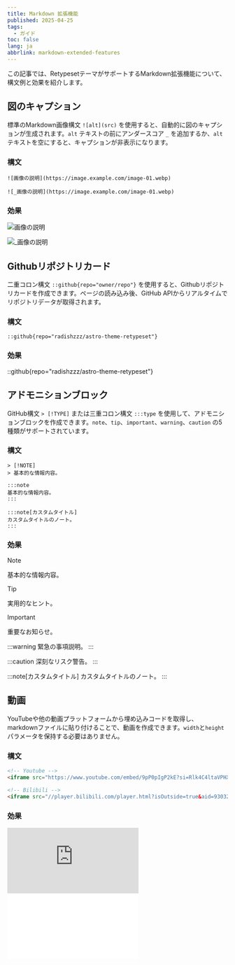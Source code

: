 ```yaml
---
title: Markdown 拡張機能
published: 2025-04-25
tags:
  - ガイド
toc: false
lang: ja
abbrlink: markdown-extended-features
---
```


この記事では、RetypesetテーマがサポートするMarkdown拡張機能について、構文例と効果を紹介します。

## 図のキャプション

標準のMarkdown画像構文 `![alt](src)` を使用すると、自動的に図のキャプションが生成されます。`alt` テキストの前にアンダースコア `_` を追加するか、`alt` テキストを空にすると、キャプションが非表示になります。

### 構文

```
![画像の説明](https://image.example.com/image-01.webp)

![_画像の説明](https://image.example.com/image-01.webp)
```

### 効果

![画像の説明](https://image.radishzz.cc/image/gallery/06.webp)

![_画像の説明](https://image.radishzz.cc/image/gallery/06.webp)

## Githubリポジトリカード

二重コロン構文 `::github{repo="owner/repo"}` を使用すると、Githubリポジトリカードを作成できます。ページの読み込み後、GitHub APIからリアルタイムでリポジトリデータが取得されます。

### 構文

```
::github{repo="radishzzz/astro-theme-retypeset"}
```

### 効果

::github{repo="radishzzz/astro-theme-retypeset"}

## アドモニションブロック

GitHub構文 `> [!TYPE]` または三重コロン構文 `:::type` を使用して、アドモニションブロックを作成できます。`note`、`tip`、`important`、`warning`、`caution` の5種類がサポートされています。

### 構文

```
> [!NOTE]
> 基本的な情報内容。

:::note
基本的な情報内容。
:::

:::note[カスタムタイトル]
カスタムタイトルのノート。
:::
```

### 効果

> [!NOTE]
> 基本的な情報内容。

> [!TIP]
> 実用的なヒント。

> [!IMPORTANT]
> 重要なお知らせ。

:::warning
緊急の事項説明。
:::

:::caution
深刻なリスク警告。
:::

:::note[カスタムタイトル]
カスタムタイトルのノート。
:::

## 動画

YouTubeや他の動画プラットフォームから埋め込みコードを取得し、markdownファイルに貼り付けることで、動画を作成できます。`width`と`height`パラメータを保持する必要はありません。

### 構文

```html
<!-- Youtube -->
<iframe src="https://www.youtube.com/embed/9pP0pIgP2kE?si=Rlk4C4ltaVPHXZ80" title="YouTube video player" frameborder="0" allow="accelerometer; autoplay; clipboard-write; encrypted-media; gyroscope; picture-in-picture; web-share" allowfullscreen></iframe>

<!-- Bilibili -->
<iframe src="//player.bilibili.com/player.html?isOutside=true&aid=930327443&bvid=BV1sK4y1Z7KG&cid=329802177&p=1" scrolling="no" border="0" frameborder="no" framespacing="0" allowfullscreen="true"></iframe>
```

### 効果

<iframe src="https://www.youtube.com/embed/9pP0pIgP2kE?si=Rlk4C4ltaVPHXZ80" title="YouTube video player" frameborder="0" allow="accelerometer; autoplay; clipboard-write; encrypted-media; gyroscope; picture-in-picture; web-share" allowfullscreen></iframe>

<iframe src="//player.bilibili.com/player.html?isOutside=true&aid=930327443&bvid=BV1sK4y1Z7KG&cid=329802177&p=1" scrolling="no" border="0" frameborder="no" framespacing="0" allowfullscreen="true"></iframe>
